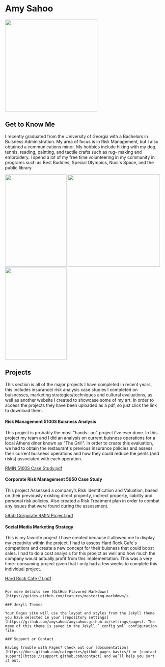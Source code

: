 
#     Amy Sahoo

<img src="https://user-images.githubusercontent.com/34382282/130311760-0ccfd7e9-6ad8-4351-ab67-1bb1dc2e15e8.png" width="300" height="300">


## Get to Know Me
I recently graduated from the University of Georgia with a Bachelors in Buisness Administration. My area of focus is in Risk Management, but I also obtained a communications minor. My hobbies include hiking with my dog, tennis, reading, painting, and tactile crafts such as rug- making and embroidery. I spend a lot of my free time volunteering in my community in programs such as Best Buddies, Special Olympics, Nuci's Space, and the public library. 

<img src="https://user-images.githubusercontent.com/34382282/130310342-b141b36b-a1b5-4d6b-8f1c-adc9ba2da1fc.jpg" width="200" height="300"> <img src="https://user-images.githubusercontent.com/34382282/130312234-a4dbb514-0b80-4cf9-9eee-d21307eff9a4.jpeg" width="300" height="300"> <img src="https://user-images.githubusercontent.com/34382282/130312305-9c141fd7-1749-436f-9135-7f2af53b47ac.jpeg" width="200" height="300">





## Projects
This section is all of the major projects I have completed in recent years, this includes insurance/ risk analysis case studies I completed on buisnesses, marketing strategies/techniques and cultural evaluations, as well as another website I created to showcase some of my art. In order to access the projects they have been uploaded as a pdf, so just click the link to download them. 

#### Risk Management 5100S Buisness Analysis
This project is probably the most "hands- on" project i've ever done. In this project my team and I did an analysis on current buisness operations for a local Athens diner known as "The Grill". In order to create this evaluation, we had to obtain the restaurant's previous insurance policies and assess their current buisness operations and how they could reduce the perils (and risks) associated with each operation. 

[RMIN 5100S Case Study.pdf](https://github.com/amysahoo/amysahoo.github.io/files/7025057/RMIN.5100S.Case.Study.pdf)


#### Corporate Risk Management 5950 Case Study 
This project Assessed a company’s Risk Identification and Valuation, based on their previously existing direct property, indirect property, liability and personal risk policies. Also created a Risk Treatment plan in order to combat any issues that were found during the assessment. 

[5950 Corporate RMIN Project.pdf](https://github.com/amysahoo/amysahoo.github.io/files/7025062/5950.Corporate.RMIN.Project.pdf)

#### Social Media Marketing Strategy 
This is my favorite project I have created because it allowed me to display my creativity within the project. I had to assess Hard Rock Cafe's competitors and create a new concept for their buisness that could boost sales. I had to do a cost analysis for this proejct as well and how much the company would actually profit from this implementation. This was a very time- consuming project given that I only had a few weeks to complete this individual project. 

[Hard Rock Cafe (1).pdf](https://github.com/amysahoo/amysahoo.github.io/files/7025111/Hard.Rock.Cafe.1.pdf)



```

For more details see [GitHub Flavored Markdown](https://guides.github.com/features/mastering-markdown/).

### Jekyll Themes

Your Pages site will use the layout and styles from the Jekyll theme you have selected in your [repository settings](https://github.com/amysahoo/amysahoo.github.io/settings/pages). The name of this theme is saved in the Jekyll `_config.yml` configuration file.

### Support or Contact

Having trouble with Pages? Check out our [documentation](https://docs.github.com/categories/github-pages-basics/) or [contact support](https://support.github.com/contact) and we’ll help you sort it out.
